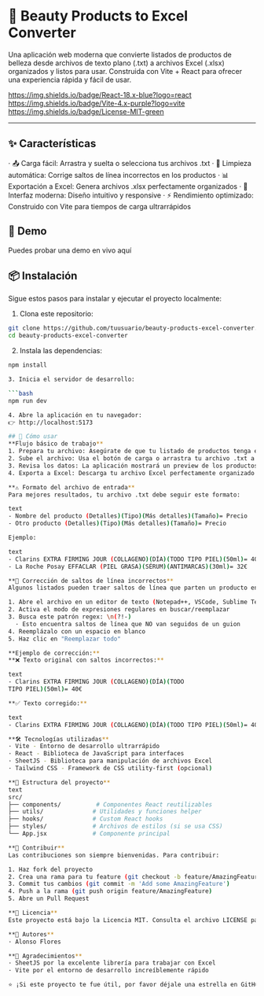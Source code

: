 # 🧴 Beauty Products to Excel Converter
Una aplicación web moderna que convierte listados de productos de belleza desde archivos de texto plano (.txt) a archivos Excel (.xlsx) organizados y listos para usar. Construida con Vite + React para ofrecer una experiencia rápida y fácil de usar.

https://img.shields.io/badge/React-18.x-blue?logo=react
https://img.shields.io/badge/Vite-4.x-purple?logo=vite
https://img.shields.io/badge/License-MIT-green

---

## ✨ Características
  · 📤 Carga fácil: Arrastra y suelta o selecciona tus archivos .txt
  · 🧹 Limpieza automática: Corrige saltos de línea incorrectos en los productos
  · 📊 Exportación a Excel: Genera archivos .xlsx perfectamente organizados
  · 🎨 Interfaz moderna: Diseño intuitivo y responsive
  · ⚡ Rendimiento optimizado: Construido con Vite para tiempos de carga ultrarrápidos

## 🚀 Demo
Puedes probar una demo en vivo aquí

## 📦 Instalación
Sigue estos pasos para instalar y ejecutar el proyecto localmente:

1. Clona este repositorio:

  ```bash
  git clone https://github.com/tuusuario/beauty-products-excel-converter.git
  cd beauty-products-excel-converter
  ```

2. Instala las dependencias:

  ```bash
  npm install

3. Inicia el servidor de desarrollo:

  ```bash
  npm run dev

4. Abre la aplicación en tu navegador:
👉 http://localhost:5173

## 📖 Cómo usar
**Flujo básico de trabajo**
  1. Prepara tu archivo: Asegúrate de que tu listado de productos tenga el formato correcto
  2. Sube el archivo: Usa el botón de carga o arrastra tu archivo .txt a la zona designada
  3. Revisa los datos: La aplicación mostrará un preview de los productos detectados
  4. Exporta a Excel: Descarga tu archivo Excel perfectamente organizado

**⚠️ Formato del archivo de entrada**
Para mejores resultados, tu archivo .txt debe seguir este formato:

  text
  - Nombre del producto (Detalles)(Tipo)(Más detalles)(Tamaño)= Precio
  - Otro producto (Detalles)(Tipo)(Más detalles)(Tamaño)= Precio

Ejemplo:

  text
  - Clarins EXTRA FIRMING JOUR (COLLAGENO)(DÍA)(TODO TIPO PIEL)(50ml)= 40€
  - La Roche Posay EFFACLAR (PIEL GRASA)(SÉRUM)(ANTIMARCAS)(30ml)= 32€

**🔧 Corrección de saltos de línea incorrectos**
Algunos listados pueden traer saltos de línea que parten un producto en varias líneas. Para corregirlos:

  1. Abre el archivo en un editor de texto (Notepad++, VSCode, Sublime Text)
  2. Activa el modo de expresiones regulares en buscar/reemplazar
  3. Busca este patrón regex: \n(?!-)
    · Esto encuentra saltos de línea que NO van seguidos de un guion
  4. Reemplázalo con un espacio en blanco
  5. Haz clic en "Reemplazar todo"

**Ejemplo de corrección:**
**❌ Texto original con saltos incorrectos:**

  text
  - Clarins EXTRA FIRMING JOUR (COLLAGENO)(DÍA)(TODO
  TIPO PIEL)(50ml)= 40€

**✅ Texto corregido:**

  text
  - Clarins EXTRA FIRMING JOUR (COLLAGENO)(DÍA)(TODO TIPO PIEL)(50ml)= 40€

**🛠️ Tecnologías utilizadas**
  · Vite - Entorno de desarrollo ultrarrápido
  · React - Biblioteca de JavaScript para interfaces
  · SheetJS - Biblioteca para manipulación de archivos Excel
  · Tailwind CSS - Framework de CSS utility-first (opcional)

**📁 Estructura del proyecto**
  text
  src/
  ├── components/          # Componentes React reutilizables
  ├── utils/              # Utilidades y funciones helper
  ├── hooks/              # Custom React hooks
  ├── styles/             # Archivos de estilos (si se usa CSS)
  └── App.jsx             # Componente principal

**🤝 Contribuir**
Las contribuciones son siempre bienvenidas. Para contribuir:

  1. Haz fork del proyecto
  2. Crea una rama para tu feature (git checkout -b feature/AmazingFeature)
  3. Commit tus cambios (git commit -m 'Add some AmazingFeature')
  4. Push a la rama (git push origin feature/AmazingFeature)
  5. Abre un Pull Request

**📜 Licencia**
Este proyecto está bajo la Licencia MIT. Consulta el archivo LICENSE para más detalles.

**👥 Autores**
  · Alonso Flores

**🙌 Agradecimientos**
  · SheetJS por la excelente librería para trabajar con Excel
  · Vite por el entorno de desarrollo increíblemente rápido

⭐ ¡Si este proyecto te fue útil, por favor déjale una estrella en GitHub!
